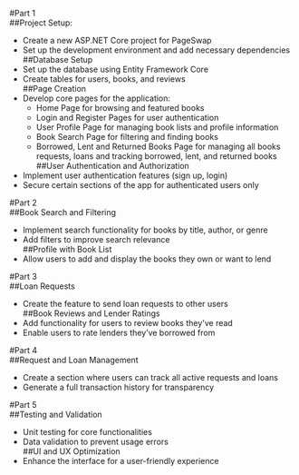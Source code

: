 #Part 1  
##Project Setup:  
- Create a new ASP.NET Core project for PageSwap  
- Set up the development environment and add necessary dependencies  
##Database Setup  
- Set up the database using Entity Framework Core  
- Create tables for users, books, and reviews  
##Page Creation  
- Develop core pages for the application:  
    - Home Page for browsing and featured books  
    - Login and Register Pages for user authentication  
    - User Profile Page for managing book lists and profile information  
    - Book Search Page for filtering and finding books  
    - Borrowed, Lent and Returned Books Page for managing all books requests, loans and tracking borrowed, lent, and returned books  
##User Authentication and Authorization  
- Implement user authentication features (sign up, login)  
- Secure certain sections of the app for authenticated users only  
  
#Part 2  
##Book Search and Filtering  
- Implement search functionality for books by title, author, or genre  
- Add filters to improve search relevance  
##Profile with Book List  
- Allow users to add and display the books they own or want to lend  
  
#Part 3  
##Loan Requests  
- Create the feature to send loan requests to other users  
##Book Reviews and Lender Ratings  
- Add functionality for users to review books they've read  
- Enable users to rate lenders they’ve borrowed from  
  
#Part 4  
##Request and Loan Management  
- Create a section where users can track all active requests and loans  
- Generate a full transaction history for transparency  
  
#Part 5  
##Testing and Validation  
- Unit testing for core functionalities  
- Data validation to prevent usage errors  
##UI and UX Optimization  
- Enhance the interface for a user-friendly experience  
